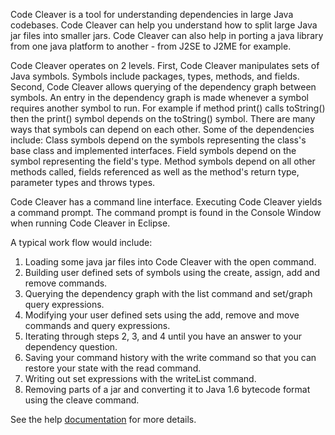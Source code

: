 Code Cleaver is a tool for understanding dependencies in large Java codebases.
Code Cleaver can help you understand how to split large Java jar files into
smaller jars. Code Cleaver can also help in porting a java library from one
java platform to another - from J2SE to J2ME for example.

Code Cleaver operates on 2 levels. First, Code Cleaver manipulates sets of Java
symbols. Symbols include packages, types, methods, and fields. Second, Code
Cleaver allows querying of the dependency graph between symbols. An entry in
the dependency graph is made whenever a symbol requires another symbol to run.
For example if method print() calls toString() then the print() symbol depends
on the toString() symbol. There are many ways that symbols can depend on each
other. Some of the dependencies include: Class symbols depend on the symbols
representing the class's base class and implemented interfaces. Field symbols
depend on the symbol representing the field's type. Method symbols depend on
all other methods called, fields referenced as well as the method's return
type, parameter types and throws types.

Code Cleaver has a command line interface. Executing Code Cleaver yields a
command prompt. The command prompt is found in the Console Window when running
Code Cleaver in Eclipse.

A typical work flow would include:
  1. Loading some java jar files into Code Cleaver with the open command.
  1. Building user defined sets of symbols using the create, assign, add and remove commands.
  1. Querying the dependency graph with the list command and set/graph query expressions.
  1. Modifying your user defined sets using the add, remove and move commands and query expressions.
  1. Iterating through steps 2, 3, and 4 until you have an answer to your dependency question.
  1. Saving your command history with the write command so that you can restore your state with the read command.
  1. Writing out set expressions with the writeList command.
  1. Removing parts of a jar and converting it to Java 1.6 bytecode format using the cleave command.

See the help [documentation](http://code.google.com/p/codecleaver/source/browse/trunk/docs/codecleaver_reference.txt) for more details.